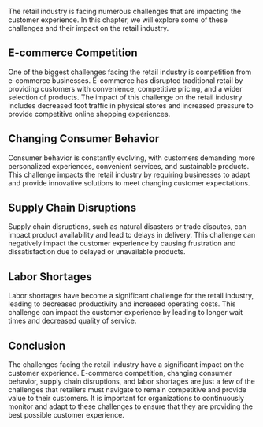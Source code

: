 
The retail industry is facing numerous challenges that are impacting the customer experience. In this chapter, we will explore some of these challenges and their impact on the retail industry.

E-commerce Competition
----------------------

One of the biggest challenges facing the retail industry is competition from e-commerce businesses. E-commerce has disrupted traditional retail by providing customers with convenience, competitive pricing, and a wider selection of products. The impact of this challenge on the retail industry includes decreased foot traffic in physical stores and increased pressure to provide competitive online shopping experiences.

Changing Consumer Behavior
--------------------------

Consumer behavior is constantly evolving, with customers demanding more personalized experiences, convenient services, and sustainable products. This challenge impacts the retail industry by requiring businesses to adapt and provide innovative solutions to meet changing customer expectations.

Supply Chain Disruptions
------------------------

Supply chain disruptions, such as natural disasters or trade disputes, can impact product availability and lead to delays in delivery. This challenge can negatively impact the customer experience by causing frustration and dissatisfaction due to delayed or unavailable products.

Labor Shortages
---------------

Labor shortages have become a significant challenge for the retail industry, leading to decreased productivity and increased operating costs. This challenge can impact the customer experience by leading to longer wait times and decreased quality of service.

Conclusion
----------

The challenges facing the retail industry have a significant impact on the customer experience. E-commerce competition, changing consumer behavior, supply chain disruptions, and labor shortages are just a few of the challenges that retailers must navigate to remain competitive and provide value to their customers. It is important for organizations to continuously monitor and adapt to these challenges to ensure that they are providing the best possible customer experience.
